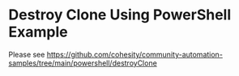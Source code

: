 # Destroy Clone Using PowerShell Example

Please see <https://github.com/cohesity/community-automation-samples/tree/main/powershell/destroyClone>
